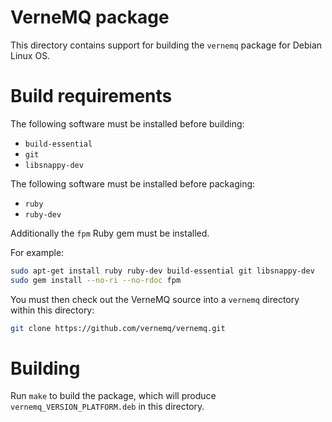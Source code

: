 # VerneMQ package

This directory contains support for building the `vernemq` package for Debian Linux OS.

# Build requirements

The following software must be installed before building:

 * `build-essential`
 * `git`
 * `libsnappy-dev`
 
The following software must be installed before packaging:

 * `ruby`
 * `ruby-dev`

Additionally the `fpm` Ruby gem must be installed.

For example:

```sh
sudo apt-get install ruby ruby-dev build-essential git libsnappy-dev
sudo gem install --no-ri --no-rdoc fpm
```

You must then check out the VerneMQ source into a `vernemq` directory within this directory:

```sh
git clone https://github.com/vernemq/vernemq.git
```

# Building

Run `make` to build the package, which will produce `vernemq_VERSION_PLATFORM.deb` in
this directory.
